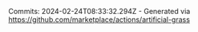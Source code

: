 Commits: 2024-02-24T08:33:32.294Z - Generated via https://github.com/marketplace/actions/artificial-grass
<br>
